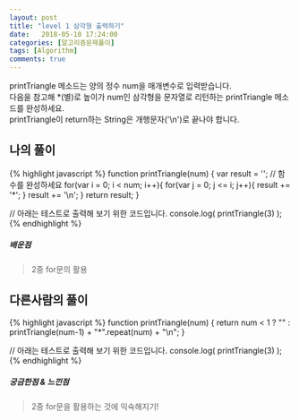 ```yaml
---
layout: post
title: "level 1 삼각형 출력하기"
date:   2018-05-10 17:24:00
categories: [알고리즘문제풀이]
tags: [Algorithm]
comments: true
---
```

printTriangle 메소드는 양의 정수 num을 매개변수로 입력받습니다.  
다음을 참고해 *(별)로 높이가 num인 삼각형을 문자열로 리턴하는 printTriangle 메소드를 완성하세요.  
printTriangle이 return하는 String은 개행문자('\n')로 끝나야 합니다.  
  
<!--more-->  
## 나의 풀이  
{% highlight javascript %}
function printTriangle(num) {
  var result = '';
  // 함수를 완성하세요
	for(var i = 0; i < num; i++){
    for(var j = 0; j <= i; j++){
      result += '*';
    }
    result += '\n';
  }
  return result;
}

// 아래는 테스트로 출력해 보기 위한 코드입니다.
console.log( printTriangle(3) );
{% endhighlight %}
  
##### 배운점  
>  2중 for문의 활용
  
## 다른사람의 풀이  
  
{% highlight javascript %}
function printTriangle(num) {
  return num < 1 ? "" : printTriangle(num-1) + "*".repeat(num) + "\n";
}

// 아래는 테스트로 출력해 보기 위한 코드입니다.
console.log( printTriangle(3) );
{% endhighlight %}
  
##### 궁금한점 & 느낀점  
>  2중 for문을 활용하는 것에 익숙해지기!